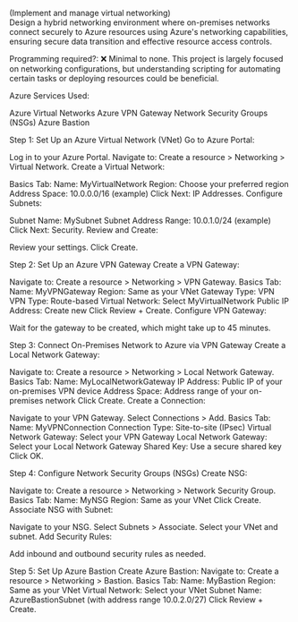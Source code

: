 (Implement and manage virtual networking)  
Design a hybrid networking environment where on-premises networks connect securely to Azure resources using Azure's networking capabilities, ensuring secure data transition and effective resource access controls.

Programming required?: ❌ Minimal to none. This project is largely focused on networking configurations, but understanding scripting for automating certain tasks or deploying resources could be beneficial.

Azure Services Used:

Azure Virtual Networks
Azure VPN Gateway
Network Security Groups (NSGs)
Azure Bastion

Step 1: Set Up an Azure Virtual Network (VNet)
Go to Azure Portal:

Log in to your Azure Portal.
Navigate to: Create a resource > Networking > Virtual Network.
Create a Virtual Network:

Basics Tab:
Name: MyVirtualNetwork
Region: Choose your preferred region
Address Space: 10.0.0.0/16 (example)
Click Next: IP Addresses.
Configure Subnets:

Subnet Name: MySubnet
Subnet Address Range: 10.0.1.0/24 (example)
Click Next: Security.
Review and Create:

Review your settings.
Click Create.

Step 2: Set Up an Azure VPN Gateway
Create a VPN Gateway:

Navigate to: Create a resource > Networking > VPN Gateway.
Basics Tab:
Name: MyVPNGateway
Region: Same as your VNet
Gateway Type: VPN
VPN Type: Route-based
Virtual Network: Select MyVirtualNetwork
Public IP Address: Create new
Click Review + Create.
Configure VPN Gateway:

Wait for the gateway to be created, which might take up to 45 minutes.

Step 3: Connect On-Premises Network to Azure via VPN Gateway
Create a Local Network Gateway:

Navigate to: Create a resource > Networking > Local Network Gateway.
Basics Tab:
Name: MyLocalNetworkGateway
IP Address: Public IP of your on-premises VPN device
Address Space: Address range of your on-premises network
Click Create.
Create a Connection:

Navigate to your VPN Gateway.
Select Connections > Add.
Basics Tab:
Name: MyVPNConnection
Connection Type: Site-to-site (IPsec)
Virtual Network Gateway: Select your VPN Gateway
Local Network Gateway: Select your Local Network Gateway
Shared Key: Use a secure shared key
Click OK.

Step 4: Configure Network Security Groups (NSGs)
Create NSG:

Navigate to: Create a resource > Networking > Network Security Group.
Basics Tab:
Name: MyNSG
Region: Same as your VNet
Click Create.
Associate NSG with Subnet:

Navigate to your NSG.
Select Subnets > Associate.
Select your VNet and subnet.
Add Security Rules:

Add inbound and outbound security rules as needed.

Step 5: Set Up Azure Bastion
Create Azure Bastion:
Navigate to: Create a resource > Networking > Bastion.
Basics Tab:
Name: MyBastion
Region: Same as your VNet
Virtual Network: Select your VNet
Subnet Name: AzureBastionSubnet (with address range 10.0.2.0/27)
Click Review + Create.
